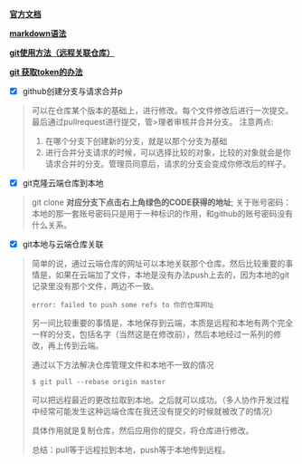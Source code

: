 [**官方文档**](https://docs.github.com/)

[**markdown语法**](https://www.markdownguide.org/cheat-sheet/)

[**git使用方法（远程关联仓库）**](https://blog.csdn.net/qq_45893260/article/details/118874601)

[**git 获取token的办法**](https://docs.github.com/cn/authentication/keeping-your-account-and-data-secure/creating-a-personal-access-token)

- [X] github创建分支与请求合并p
> 可以在仓库某个版本的基础上，进行修改。每个文件修改后进行一次提交。最后通过pullrequest进行提交，管>理者审核并合并分支。
> 注意两点:
>
> 1. 在哪个分支下创建新的分支，就是以那个分支为基础
> 2. 进行合并分支请求的时候，可以选择比较的对象，比较的对象就会是你请求合并的分支。管理员同意后，请求的分支会变成你修改后的样子。

- [X] git克隆云端仓库到本地
> git clone ____对应分支下点击右上角绿色的CODE获得的地址____;
> 关于账号密码：本地的那一套账号密码只是用于一种标识的作用，和github的账号密码没有什么关系。

- [X] git本地与云端仓库关联
> 简单的说，通过云端仓库的网址可以本地关联那个仓库。然后比较重要的事情是，如果在云端加了文件，本地是没有办法push上去的，因为本地的git记录里没有那个文件，两边不一致。
> ```
> error: failed to push some refs to 你的仓库网址
> ```
> 另一间比较重要的事情是，本地保存到云端，本质是远程和本地有两个完全一样的分支，包括名字（当然这是在修改前），然后本地经过一系列的修改，再上传到云端。
>
> 通过以下方法解决仓库管理文件和本地不一致的情况
> ```
> $ git pull --rebase origin master
> ```
> 可以把远程最近的更改拉取到本地。之后就可以成功。（多人协作开发过程中经常可能发生这种远端仓库在我还没有提交的时候就被改了的情况）
>
> 具体作用就是复制仓库，然后应用你的提交，将仓库进行修改。
>
> 总结：pull等于远程拉到本地，push等于本地传到远程。

